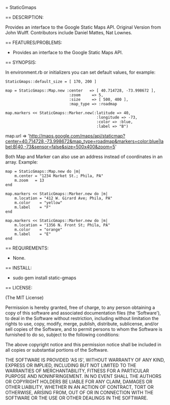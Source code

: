 = StaticGmaps

== DESCRIPTION:

Provides an interface to the Google Static Maps API.
Original Version from John Wulff.  Contributors include Daniel Mattes, Nat Lownes.

== FEATURES/PROBLEMS:

* Provides an interface to the Google Static Maps API.

== SYNOPSIS:

In environment.rb or initializers you can set default values, for example:

	StaticGmaps::default_size = [ 170, 200 ]

	map = StaticGmaps::Map.new :center   => [ 40.714728, -73.998672 ],
	                            :zoom     => 5,
	                            :size     => [ 500, 400 ],
	                            :map_type => :roadmap

	map.markers << StaticGmaps::Marker.new(:latitude => 40,
	                                        :longitude => -73,
	                                        :color => :blue,
	                                        :label => "B")
map.url => 'http://maps.google.com/maps/api/staticmap?center=40.714728,-73.998672&map_type=roadmap&markers=color:blue|label:B|40,-73&sensor=false&size=500x400&zoom=5'

Both Map and Marker can also use an address instead of coordinates in an array.  Example:

	map = StaticGmaps::Map.new do |m|
		m.center = "1234 Market St.; Phila, PA"
		m.zoom	 = 13
	end

	map.markers << StaticGmaps::Marker.new do |m|
		m.location = "412 W. Girard Ave; Phila, PA"
		m.color    = "yellow"
		m.label    = "F"
	end

	map.markers << StaticGmaps::Marker.new do |m|
		m.location = "1356 N. Front St; Phila, PA"
		m.color    = "orange"
		m.label    = "E"
	end

== REQUIREMENTS:

* None.

== INSTALL:

* sudo gem install static-gmaps

== LICENSE:

(The MIT License)

Permission is hereby granted, free of charge, to any person obtaining
a copy of this software and associated documentation files (the
'Software'), to deal in the Software without restriction, including
without limitation the rights to use, copy, modify, merge, publish,
distribute, sublicense, and/or sell copies of the Software, and to
permit persons to whom the Software is furnished to do so, subject to
the following conditions:

The above copyright notice and this permission notice shall be
included in all copies or substantial portions of the Software.

THE SOFTWARE IS PROVIDED 'AS IS', WITHOUT WARRANTY OF ANY KIND,
EXPRESS OR IMPLIED, INCLUDING BUT NOT LIMITED TO THE WARRANTIES OF
MERCHANTABILITY, FITNESS FOR A PARTICULAR PURPOSE AND NONINFRINGEMENT.
IN NO EVENT SHALL THE AUTHORS OR COPYRIGHT HOLDERS BE LIABLE FOR ANY
CLAIM, DAMAGES OR OTHER LIABILITY, WHETHER IN AN ACTION OF CONTRACT,
TORT OR OTHERWISE, ARISING FROM, OUT OF OR IN CONNECTION WITH THE
SOFTWARE OR THE USE OR OTHER DEALINGS IN THE SOFTWARE.
